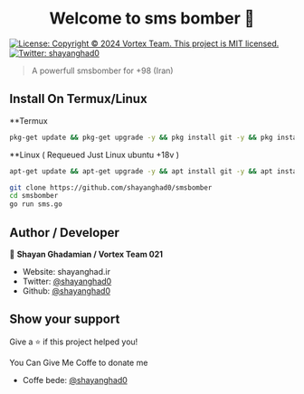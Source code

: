 <h1 align="center">Welcome to sms bomber 👋</h1>
<p>
  <a href="#" target="_blank">
    <img alt="License: Copyright © 2024 Vortex Team. This project is MIT licensed." src="https://img.shields.io/badge/License-Copyright © 2024 Vortex Team. This project is MIT licensed.-yellow.svg" />
  </a>
  <a href="https://twitter.com/shayanghad0" target="_blank">
    <img alt="Twitter: shayanghad0" src="https://img.shields.io/twitter/follow/shayanghad0.svg?style=social" />
  </a>
</p>

> A powerfull smsbomber for +98 (Iran)

## Install  On Termux/Linux
**Termux
```sh
pkg-get update && pkg-get upgrade -y && pkg install git -y && pkg install golang
```

**Linux ( Requeued  Just Linux ubuntu +18v )
```sh
apt-get update && apt-get upgrade -y && apt install git -y && apt install golang
```

```sh
git clone https://github.com/shayanghad0/smsbomber
cd smsbomber
go run sms.go
```

## Author / Developer

👤 **Shayan Ghadamian / Vortex Team 021** 

* Website: shayanghad.ir
* Twitter: [@shayanghad0](https://twitter.com/shayanghad0)
* Github: [@shayanghad0](https://github.com/shayanghad0)

## Show your support

Give a ⭐️ if this project helped you!

You Can Give Me Coffe to donate me
* Coffe bede: [@shayanghad0](https://www.coffeebede.com/shayanghad0)
